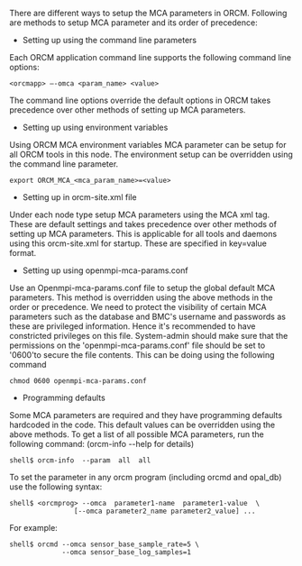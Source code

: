 There are different ways to setup the MCA parameters in ORCM.
Following are methods to setup MCA parameter and its order of precedence:

* Setting up using the command line parameters

Each ORCM application command line supports the following command line options:
```
<orcmapp> –-omca <param_name> <value>
```

The command line options override the default options in ORCM takes precedence over other methods of setting up MCA parameters.

* Setting up using environment variables

Using ORCM MCA environment variables MCA parameter can be setup for all ORCM tools in this node. The environment setup can be overridden using the command line parameter.
```
export ORCM_MCA_<mca_param_name>=<value> 
```

* Setting up in orcm-site.xml file

Under each node type setup MCA parameters using the MCA xml tag. These are default settings and takes precedence over other methods of setting up MCA parameters. This is applicable for all tools and daemons using this orcm-site.xml for startup.  These are specified in key=value format.

* Setting up using openmpi-mca-params.conf

Use an Openmpi-mca-params.conf file to setup the global default MCA parameters. This method is overridden using the above methods in the order or precedence.
We need to protect the visibility of certain MCA parameters such as the database and BMC's username and passwords as these are privileged information. Hence it's recommended to have constricted privileges on this file. System-admin should make sure that the permissions on the 'openmpi-mca-params.conf' file should be set to '0600'to secure the file contents. 
This can be doing using the following command
```
chmod 0600 openmpi-mca-params.conf
``` 

* Programming defaults

Some MCA parameters are required and they have programming defaults hardcoded in the code. This default values can be overridden using the above methods.
To get a list of all possible MCA parameters, run the following command: (orcm-info --help for details)
```
shell$ orcm-info  --param  all  all
```

To set the parameter in any orcm program (including orcmd and opal_db) use the following syntax:
```
shell$ <orcmprog> --omca  parameter1-name  parameter1-value  \
                [--omca parameter2_name parameter2_value] ...
```

For example:
```
shell$ orcmd --omca sensor_base_sample_rate=5 \
             --omca sensor_base_log_samples=1
```
